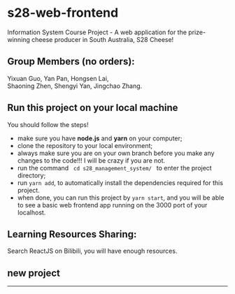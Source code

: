 # s28-web-frontend

Information System Course Project - A web application for the prize-winning cheese producer in South Australia, S28 Cheese!

## Group Members (no orders):

Yixuan Guo, Yan Pan, Hongsen Lai,</br>
Shaoning Zhen, Shengyi Yan, Jingchao Zhang.

## Run this project on your local machine

You should follow the steps!

- make sure you have <b>node.js</b> and <b>yarn</b> on your computer;
- clone the repository to your local environment;
- always make sure you are on your own branch before you make any changes to the code!!! I will be crazy if you are not.
- run the command <code> cd s28_management_system/ </code> to enter the project directory;
- run <code>yarn add</code>, to automatically install the dependencies required for this project.
- when done, you can run this project by <code>yarn start</code>, and you will be able to see a basic web frontend app running on the 3000 port of your localhost.

## Learning Resources Sharing:
Search ReactJS on Bilibili, you will have enough resources.

## new project
 ----
